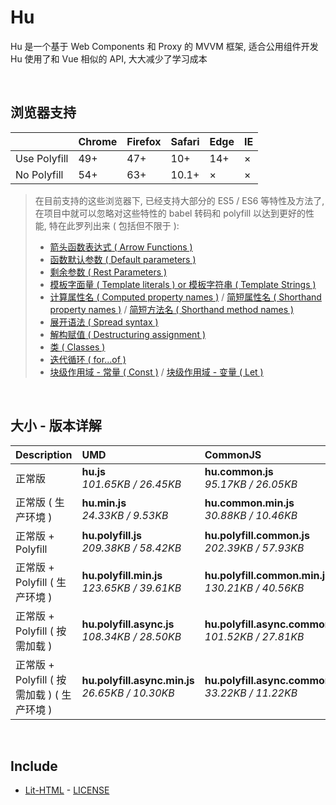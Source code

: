 # Hu
Hu 是一个基于 Web Components 和 Proxy 的 MVVM 框架, 适合公用组件开发<br>
Hu 使用了和 Vue 相似的 API, 大大减少了学习成本

<br>

## 浏览器支持

|              | Chrome | Firefox | Safari | Edge | IE |
| :-           | :-     | :-      | :-     | :-   | :- |
| Use Polyfill | 49+    | 47+     | 10+    | 14+  | ×  |
| No Polyfill  | 54+    | 63+     | 10.1+  | ×    | ×  |

> 在目前支持的这些浏览器下, 已经支持大部分的 ES5 / ES6 等特性及方法了,<br>
> 在项目中就可以忽略对这些特性的 babel 转码和 polyfill 以达到更好的性能, 特在此罗列出来 ( 包括但不限于 ): <br>
  > - [箭头函数表达式 ( Arrow Functions )](https://developer.mozilla.org/zh-CN/docs/Web/JavaScript/Reference/Functions/Arrow_functions)
  > - [函数默认参数 ( Default parameters )](https://developer.mozilla.org/zh-CN/docs/Web/JavaScript/Reference/Functions/Default_parameters)
  > - [剩余参数 ( Rest Parameters )](https://developer.mozilla.org/zh-CN/docs/Web/JavaScript/Reference/Functions/Rest_parameters)
  > - [模板字面量 ( Template literals ) or 模板字符串 ( Template Strings )](https://developer.mozilla.org/zh-CN/docs/Web/JavaScript/Reference/template_strings)
  > - [计算属性名 ( Computed property names )](https://developer.mozilla.org/zh-CN/docs/Web/JavaScript/Reference/Operators/Object_initializer#计算属性名) / [简短属性名 ( Shorthand property names )](https://developer.mozilla.org/zh-CN/docs/Web/JavaScript/Reference/Operators/Object_initializer#属性定义) / [简短方法名 ( Shorthand method names )](https://developer.mozilla.org/zh-CN/docs/Web/JavaScript/Reference/Operators/Object_initializer#方法定义)
  > - [展开语法 ( Spread syntax )](https://developer.mozilla.org/zh-CN/docs/Web/JavaScript/Reference/Operators/Spread_syntax)
  > - [解构赋值 ( Destructuring assignment )](https://developer.mozilla.org/zh-CN/docs/Web/JavaScript/Reference/Operators/Destructuring_assignment)
  > - [类 ( Classes )](https://developer.mozilla.org/zh-CN/docs/Web/JavaScript/Reference/Classes)
  > - [迭代循环 ( for...of )](https://developer.mozilla.org/zh-CN/docs/Web/JavaScript/Reference/Statements/for...of)
  > - [块级作用域 - 常量 ( Const )](https://developer.mozilla.org/zh-CN/docs/Web/JavaScript/Reference/Statements/const) / [块级作用域 - 变量 ( Let )](https://developer.mozilla.org/zh-CN/docs/Web/JavaScript/Reference/Statements/let)

<br>

## 大小 - 版本详解
| Description | UMD | CommonJS | ES Module |
| :- | :- | :- | :- |
| 正常版 | **hu.js**<br>*101.65KB / 26.45KB* | **hu.common.js**<br>*95.17KB / 26.05KB* | **hu.esm.js**<br>*95.16KB / 26.03KB* |
| 正常版 ( 生产环境 ) | **hu.min.js**<br>*24.33KB / 9.53KB* | **hu.common.min.js**<br>*30.88KB / 10.46KB* | **hu.esm.min.js**<br>*24.16KB / 9.46KB* |
| 正常版 + Polyfill | **hu.polyfill.js**<br>*209.38KB / 58.42KB* | **hu.polyfill.common.js**<br>*202.39KB / 57.93KB* | **hu.polyfill.esm.js**<br>*202.38KB / 57.91KB* |
| 正常版 + Polyfill ( 生产环境 ) | **hu.polyfill.min.js**<br>*123.65KB / 39.61KB* | **hu.polyfill.common.min.js**<br>*130.21KB / 40.56KB* | **hu.polyfill.esm.min.js**<br>*123.48KB / 39.55KB* |
| 正常版 + Polyfill ( 按需加载 ) | **hu.polyfill.async.js**<br>*108.34KB / 28.50KB* | **hu.polyfill.async.common.js**<br>*101.52KB / 27.81KB* | **hu.polyfill.async.esm.js**<br>*101.50KB / 27.79KB* |
| 正常版 + Polyfill ( 按需加载 ) ( 生产环境 ) | **hu.polyfill.async.min.js**<br>*26.65KB / 10.30KB* | **hu.polyfill.async.common.min.js**<br>*33.22KB / 11.22KB* | **hu.polyfill.async.esm.min.js**<br>*26.48KB / 10.23KB* |

<br>

## Include
  - [Lit-HTML](https://github.com/Polymer/lit-html) \- [LICENSE](https://github.com/Polymer/lit-html/blob/master/LICENSE)